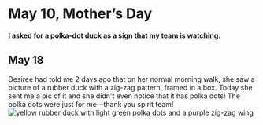 # May 10, Mother’s Day

__I asked for a polka-dot duck as a sign that my team is watching.__

## May 18

Desiree had told me 2 days ago that on her normal morning walk, she saw a picture of a rubber duck with a zig-zag pattern, framed in a box. Today she sent me a pic of it and she didn't even notice that it has polka dots! The polka dots were just for me—thank you spirit team!
![yellow rubber duck with light green polka dots and a purple zig-zag wing][image]

[image]: https://github.com/rhon3n/manifestations/blob/master/photos/polka-dot-duck.png, "polka-dot-duck"
